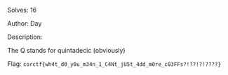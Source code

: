 Solves: 16

Author: Day

Description:

The Q stands for quintadecic (obviously)

Flag: `corctf{wh4t_d0_y0u_m34n_1_C4Nt_jU5t_4dd_m0re_c03FFs?!??!?!????}`